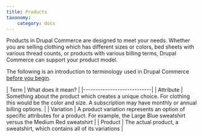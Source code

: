```yaml
---
title: Products
taxonomy:
    category: docs
---
```


Products in Drupal Commerce are designed to meet your needs. Whether you are selling clothing which has different sizes or colors, bed sheets with various thread counts, or products with various billing terms, Drupal Commerce can support your product model.

The following is an introduction to terminology used in Drupal Commerce [before you begin](01.introduction).

| Term  | What does it mean? |
|----------------------------|
| Attribute | Something about the product which creates a unique choice. For clothing this would be the color and size. A subscription may have monthly or annual billing options. |
| Variation | A product variation represents an option of specific attributes for a product. For example, the Large Blue sweatshirt versus the Medium Red sweatshirt |
| Product | The actual product, a sweatshirt, which contains all of its variations |